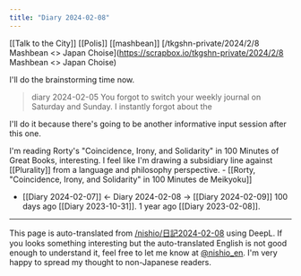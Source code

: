 ```yaml
---
title: "Diary 2024-02-08"
---
```



[[Talk to the City]]
[[Polis]]
[[mashbean]]
[/tkgshn-private/2024/2/8 Mashbean <> Japan Choise](https://scrapbox.io/tkgshn-private/2024/2/8 Mashbean <> Japan Choise)

I'll do the brainstorming time now.

>  diary 2024-02-05
>  You forgot to switch your weekly journal on Saturday and Sunday.
I instantly forgot about the

I'll do it because there's going to be another informative input session after this one.

I'm reading Rorty's "Coincidence, Irony, and Solidarity" in 100 Minutes of Great Books, interesting. I feel like I'm drawing a subsidiary line against [[Plurality]] from a language and philosophy perspective.
    - [[Rorty, "Coincidence, Irony, and Solidarity" in 100 Minutes de Meikyoku]]

- [[Diary 2024-02-07]] ← Diary 2024-02-08 → [[Diary 2024-02-09]]
100 days ago [[Diary 2023-10-31]].
1 year ago [[Diary 2023-02-08]].
---
This page is auto-translated from [/nishio/日記2024-02-08](https://scrapbox.io/nishio/日記2024-02-08) using DeepL. If you looks something interesting but the auto-translated English is not good enough to understand it, feel free to let me know at [@nishio_en](https://twitter.com/nishio_en). I'm very happy to spread my thought to non-Japanese readers.
